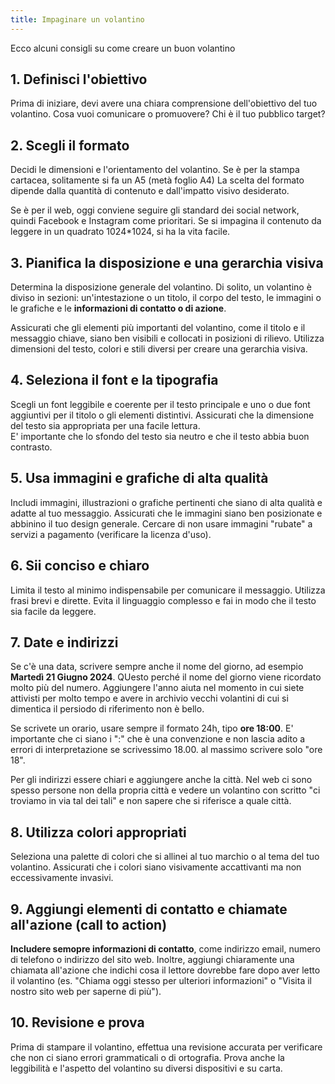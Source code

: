 ```yaml
---
title: Impaginare un volantino
---
```


Ecco alcuni consigli su come creare un buon volantino

## 1. Definisci l'obiettivo
Prima di iniziare, devi avere una chiara comprensione dell'obiettivo del tuo volantino. Cosa vuoi comunicare o promuovere? Chi è il tuo pubblico target?

## 2. Scegli il formato
Decidi le dimensioni e l'orientamento del volantino.
Se è per la stampa cartacea, solitamente si fa un A5 (metà foglio A4) La scelta del formato dipende dalla quantità di contenuto e dall'impatto visivo desiderato.

Se è per il web, oggi conviene seguire gli standard dei social network, quindi Facebook e Instagram come prioritari. Se si impagina il contenuto da leggere in un quadrato 1024*1024, si ha la vita facile.

## 3. Pianifica la disposizione e una gerarchia visiva
Determina la disposizione generale del volantino. Di solito, un volantino è diviso in sezioni: un'intestazione o un titolo, il corpo del testo, le immagini o le grafiche e le **informazioni di contatto o di azione**.

Assicurati che gli elementi più importanti del volantino, come il titolo e il messaggio chiave, siano ben visibili e collocati in posizioni di rilievo. Utilizza dimensioni del testo, colori e stili diversi per creare una gerarchia visiva.

## 4. Seleziona il font e la tipografia
Scegli un font leggibile e coerente per il testo principale e uno o due font aggiuntivi per il titolo o gli elementi distintivi. Assicurati che la dimensione del testo sia appropriata per una facile lettura.  
E' importante che lo sfondo del testo sia neutro e che il testo abbia buon contrasto.

## 5. Usa immagini e grafiche di alta qualità
Includi immagini, illustrazioni o grafiche pertinenti che siano di alta qualità e adatte al tuo messaggio. Assicurati che le immagini siano ben posizionate e abbinino il tuo design generale. Cercare di non usare immagini "rubate" a servizi a pagamento (verificare la licenza d'uso).

## 6. Sii conciso e chiaro
Limita il testo al minimo indispensabile per comunicare il messaggio. Utilizza frasi brevi e dirette. Evita il linguaggio complesso e fai in modo che il testo sia facile da leggere.

## 7. Date e indirizzi
Se c'è una data, scrivere sempre anche il nome del giorno, ad esempio **Martedì 21 Giugno 2024**. QUesto perché il nome del giorno viene ricordato molto più del numero. Aggiungere l'anno aiuta nel momento in cui siete attivisti per molto tempo e avere in archivio vecchi volantini di cui si dimentica il persiodo di riferimento non è bello.

Se scrivete un orario, usare sempre il formato 24h, tipo **ore 18:00**.
E' importante che ci siano i ":" che è una convenzione e non lascia adito a errori di interpretazione se scrivessimo 18.00. al massimo scrivere solo "ore 18".

Per gli indirizzi essere chiari e aggiungere anche la città. Nel web ci sono spesso persone non della propria città e vedere un volantino con scritto "ci troviamo in via tal dei tali" e non sapere che si riferisce a quale città.

## 8. Utilizza colori appropriati
Seleziona una palette di colori che si allinei al tuo marchio o al tema del tuo volantino. Assicurati che i colori siano visivamente accattivanti ma non eccessivamente invasivi.

## 9. Aggiungi elementi di contatto e chiamate all'azione (call to action)
**Includere semopre informazioni di contatto**, come indirizzo email, numero di telefono o indirizzo del sito web. Inoltre, aggiungi chiaramente una chiamata all'azione che indichi cosa il lettore dovrebbe fare dopo aver letto il volantino (es. "Chiama oggi stesso per ulteriori informazioni" o "Visita il nostro sito web per saperne di più").

## 10. Revisione e prova
Prima di stampare il volantino, effettua una revisione accurata per verificare che non ci siano errori grammaticali o di ortografia. Prova anche la leggibilità e l'aspetto del volantino su diversi dispositivi e su carta.
